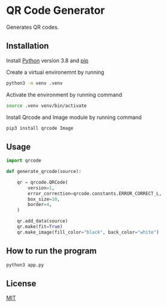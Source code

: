 # QR Code Generator

Generates QR codes.

## Installation

Install [Python](https://python.org/) version 3.8 and [pip](https://pip.pypa.io/en/stable/)

Create a virtual environemnt by running
```bash
python3 -m venv .venv
```

Activate the environment by running command
```bash
source .venv venv/bin/activate
```

Install Qrcode and Image module by running command
```bash
pip3 install qrcode Image
```

## Usage

```python
import qrcode

def generate_qrcode(source):

    qr = qrcode.QRCode(
        version=1,
        error_correction=qrcode.constants.ERROR_CORRECT_L,
        box_size=10,
        border=4,
    )

    qr.add_data(source)
    qr.make(fit=True)
    qr.make_image(fill_color="black", back_color="white")
```

## How to run the program
```python
python3 app.py
```

## License

[MIT](https://choosealicense.com/licenses/mit/)